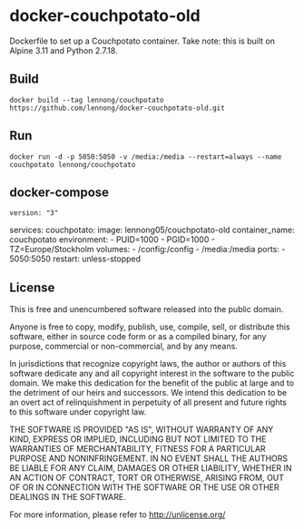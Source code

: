 # docker-couchpotato-old

Dockerfile to set up a Couchpotato container. Take note: this is built on Alpine 3.11 and Python 2.7.18.

## Build

    docker build --tag lennong/couchpotato https://github.com/lennong/docker-couchpotato-old.git

## Run

    docker run -d -p 5050:5050 -v /media:/media --restart=always --name couchpotato lennong/couchpotato

## docker-compose

    version: "3"
services:
  couchpotato:
    image: lennong05/couchpotato-old
    container_name: couchpotato
    environment:
      - PUID=1000
      - PGID=1000
      - TZ=Europe/Stockholm
    volumes:
      - /config:/config
      - /media:/media
    ports:
      - 5050:5050
    restart: unless-stopped

## License

This is free and unencumbered software released into the public domain.

Anyone is free to copy, modify, publish, use, compile, sell, or
distribute this software, either in source code form or as a compiled
binary, for any purpose, commercial or non-commercial, and by any
means.

In jurisdictions that recognize copyright laws, the author or authors
of this software dedicate any and all copyright interest in the
software to the public domain. We make this dedication for the benefit
of the public at large and to the detriment of our heirs and
successors. We intend this dedication to be an overt act of
relinquishment in perpetuity of all present and future rights to this
software under copyright law.

THE SOFTWARE IS PROVIDED "AS IS", WITHOUT WARRANTY OF ANY KIND,
EXPRESS OR IMPLIED, INCLUDING BUT NOT LIMITED TO THE WARRANTIES OF
MERCHANTABILITY, FITNESS FOR A PARTICULAR PURPOSE AND NONINFRINGEMENT.
IN NO EVENT SHALL THE AUTHORS BE LIABLE FOR ANY CLAIM, DAMAGES OR
OTHER LIABILITY, WHETHER IN AN ACTION OF CONTRACT, TORT OR OTHERWISE,
ARISING FROM, OUT OF OR IN CONNECTION WITH THE SOFTWARE OR THE USE OR
OTHER DEALINGS IN THE SOFTWARE.

For more information, please refer to <http://unlicense.org/>
